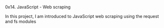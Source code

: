 0x14. JavaScript - Web scraping

In this project, I am introduced to JavaScript web scraping using the 
request and fs modules
